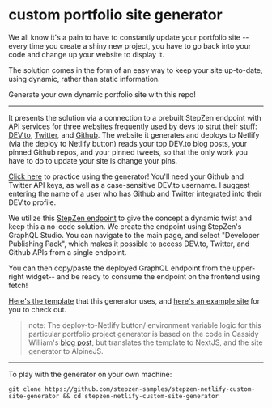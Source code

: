 # custom portfolio site generator


We all know it's a pain to have to constantly update your portfolio site -- every time you create a shiny new project, you have to go back into your code and change up your website to display it.

The solution comes in the form of an easy way to keep your site up-to-date, using dynamic, rather than static information. 

Generate your own dynamic portfolio site with this repo!

__________________________________

It presents the solution via a connection to a prebuilt StepZen endpoint with API services for three websites frequently used by devs to strut their stuff: [DEV.to](https://developers.forem.com/api), [Twitter](https://developer.twitter.com/en/docs), and [Github](https://docs.github.com/en/graphql). The website it generates and deploys to Netlify (via the deploy to Netlify button) reads your top DEV.to blog posts, your pinned Github repos, and your pinned tweets, so that the only work you have to do to update your site is change your pins.

[Click here](https://zealous-albattani-13f59a.netlify.app/) to practice using the generator! You'll need your Github and Twitter API keys, as well as a case-sensitive DEV.to username. I suggest entering the name of a user who has Github and Twitter integrated into their DEV.to profile. 

We utilize this [StepZen endpoint](https://graphql.stepzen.com/devto,github,twitter) to give the concept a dynamic twist and keep this a no-code solution. We create the endpoint using StepZen's GraphQL Studio. You can navigate to the main page, and select "Developer Publishing Pack", which makes it possible to access DEV.to, Twitter, and Github APIs from a single endpoint. 

You can then copy/paste the deployed GraphQL endpoint from the upper-right widget-- and be ready to consume the endpoint on the frontend using fetch! 

[Here's the template](https://github.com/stepzen-samples/custom-site-template) that this generator uses, and [here's an example site](https://unruffled-jepsen-48941e.netlify.app/) for you to check out.

> note: The deploy-to-Netlify button/ environment variable logic for this particular portfolio project generator is based on the code in Cassidy William's [blog post](https://css-tricks.com/hack-the-deploy-to-netlify-button-using-environment-variables-to-make-a-customizable-site-generator/), but translates the template to NextJS, and the site generator to AlpineJS. 

_________________________

To play with the generator on your own machine:

`git clone https://github.com/stepzen-samples/stepzen-netlify-custom-site-generator && cd stepzen-netlify-custom-site-generator`
